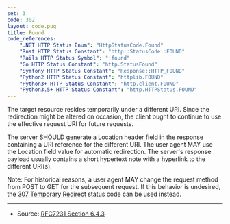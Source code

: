 ```yaml
---
set: 3
code: 302
layout: code.pug
title: Found
code_references:
    ".NET HTTP Status Enum": "HttpStatusCode.Found"
    "Rust HTTP Status Constant": "http::StatusCode::FOUND"
    "Rails HTTP Status Symbol": ":found"
    "Go HTTP Status Constant": "http.StatusFound"
    "Symfony HTTP Status Constant": "Response::HTTP_FOUND"
    "Python2 HTTP Status Constant": "httplib.FOUND"
    "Python3+ HTTP Status Constant": "http.client.FOUND"
    "Python3.5+ HTTP Status Constant": "http.HTTPStatus.FOUND"
---
```


The target resource resides temporarily under a different URI. Since the redirection might be altered on occasion, the client ought to continue to use the effective request URI for future requests.

The server SHOULD generate a Location header field in the response containing a URI reference for the different URI. The user agent MAY use the Location field value for automatic redirection. The server's response payload usually contains a short hypertext note with a hyperlink to the different URI(s).

Note: For historical reasons, a user agent MAY change the request method from POST to GET for the subsequent request. If this behavior is undesired, the [307 Temporary Redirect](/307) status code can be used instead.

---

* Source: [RFC7231 Section 6.4.3][1]

[1]: <https://tools.ietf.org/html/rfc7231#section-6.4.3>
